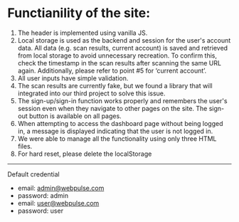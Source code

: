 # Functianility of the site: 

1. The header is implemented using vanilla JS.
2. Local storage is used as the backend and session for the user's account data. All data (e.g. scan results, current account) is saved and retrieved from local storage to avoid unnecessary recreation. To confirm this, check the timestamp in the scan results after scanning the same URL again. Additionally, please refer to point #5 for ‘current account’.
3. All user inputs have simple validation.
4. The scan results are currently fake, but we found a library that will integrated into our third project to solve this issue.
5. The sign-up/sign-in function works properly and remembers the user's session even when they navigate to other pages on the site. The sign-out button is available on all pages.
6. When attempting to access the dashboard page without being logged in, a message is displayed indicating that the user is not logged in.
7. We were able to manage all the functionality using only three HTML files.
8. For hard reset, please delete the localStorage
---
Default credential
- email: admin@webpulse.com
- password: admin
- email: user@webpulse.com
- password: user
